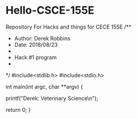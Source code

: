 # Hello-CSCE-155E
Repository For Hacks and things for CECE 155E
/**
 * Author: Derek Robbins
 * Date: 2018/08/23
 *
 * Hack #1 program
 *
 */
#include<stdlib.h>
#include<stdio.h>

int main(int argc, char **argv) {

  printf("Derek: Veterinary Science\n");

  return 0;
}
